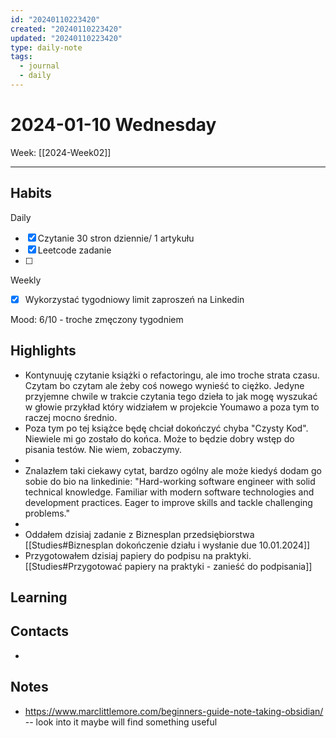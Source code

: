```yaml
---
id: "20240110223420"
created: "20240110223420"
updated: "20240110223420"
type: daily-note
tags:
  - journal
  - daily
---
```

# 2024-01-10 Wednesday


Week: [[2024-Week02]]  
  
---  
  
## Habits
Daily
- [x] Czytanie 30 stron dziennie/ 1 artykułu  
- [x] Leetcode zadanie
- [ ] 


Weekly
- [x]   Wykorzystać tygodniowy limit zaproszeń na Linkedin
  
Mood: 6/10  - troche zmęczony tygodniem
  
## Highlights  
- Kontynuuję czytanie książki o refactoringu, ale imo troche strata czasu. Czytam bo czytam ale żeby coś nowego wynieść to ciężko. Jedyne przyjemne chwile w trakcie czytania tego dzieła to jak mogę wyszukać w głowie przykład który widziałem w projekcie Youmawo a poza tym to raczej mocno średnio.
- Poza tym po tej książce będę chciał dokończyć chyba "Czysty Kod". Niewiele mi go zostało do końca. Może to będzie dobry wstęp do pisania testów. Nie wiem, zobaczymy.
- 
- Znalazłem taki ciekawy cytat, bardzo ogólny ale może kiedyś dodam go sobie do bio na linkedinie: "Hard-working software engineer with solid technical knowledge.  Familiar with modern software technologies and development practices. Eager to improve skills and tackle challenging problems."
- 
- Oddałem dzisiaj zadanie z Biznesplan przedsiębiorstwa [[Studies#Biznesplan dokończenie działu i wysłanie due 10.01.2024]]
- Przygotowałem dzisiaj papiery do podpisu na praktyki. [[Studies#Przygotować papiery na praktyki - zanieść do podpisania]]
  
## Learning  

  
  
## Contacts  
- 
  
## Notes  
 - https://www.marclittlemore.com/beginners-guide-note-taking-obsidian/ -- look into it maybe will find something useful